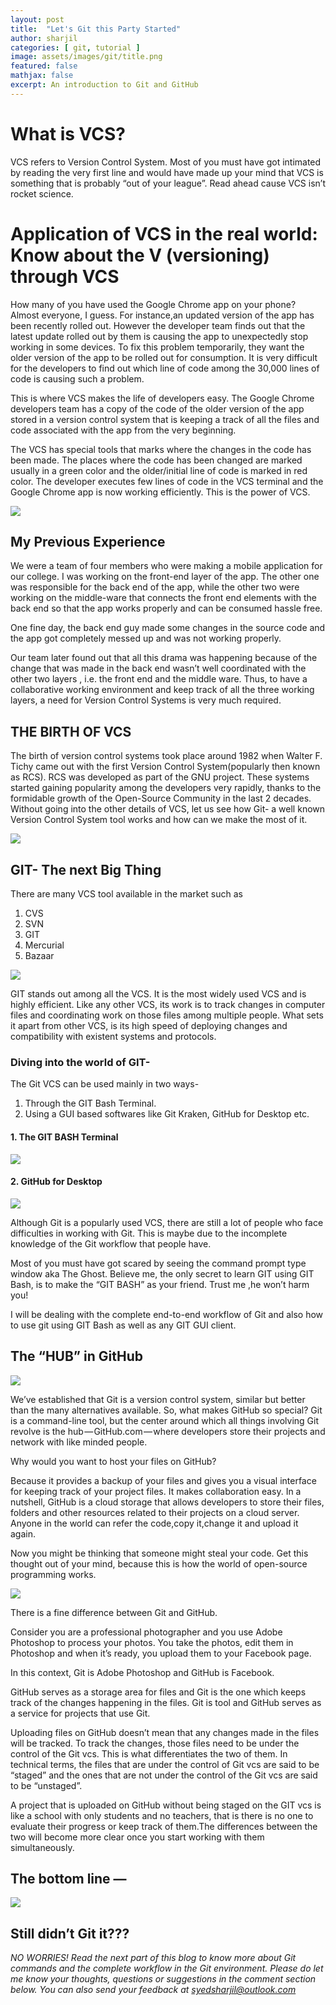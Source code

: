 ```yaml
---
layout: post
title:  "Let's Git this Party Started"
author: sharjil
categories: [ git, tutorial ]
image: assets/images/git/title.png
featured: false
mathjax: false
excerpt: An introduction to Git and GitHub
---
```

<!-- Add your post written in markdown below -->
# What is VCS?

VCS refers to Version Control System. Most of you must have got intimated by reading the very first line and would have made up your mind that VCS is something that is probably “out of your league”. Read ahead cause VCS isn’t rocket science.

# Application of VCS in the real world: Know about the V (versioning) through VCS

How many of you have used the Google Chrome app on your phone? Almost everyone, I guess. For instance,an updated version of the app has been recently rolled out. However the developer team finds out that the latest update rolled out by them is causing the app to unexpectedly stop working in some devices. To fix this problem temporarily, they want the older version of the app to be rolled out for consumption. It is very difficult for the developers to find out which line of code among the 30,000 lines of code is causing such a problem.

This is where VCS makes the life of developers easy. The Google Chrome developers team has a copy of the code of the older version of the app stored in a version control system that is keeping a track of all the files and code associated with the app from the very beginning.

The VCS has special tools that marks where the changes in the code has been made. The places where the code has been changed are marked usually in a green color and the older/initial line of code is marked in red color. The developer executes few lines of code in the VCS terminal and the Google Chrome app is now working efficiently. This is the power of VCS.


![](/assets/images/git/nec.jpeg)


## My Previous Experience

We were a team of four members who were making a mobile application for our college. I was working on the front-end layer of the app. The other one was responsible for the back end of the app, while the other two were working on the middle-ware that connects the front end elements with the back end so that the app works properly and can be consumed hassle free.

One fine day, the back end guy made some changes in the source code and the app got completely messed up and was not working properly.

Our team later found out that all this drama was happening because of the change that was made in the back end wasn’t well coordinated with the other two layers , i.e. the front end and the middle ware. Thus, to have a collaborative working environment and keep track of all the three working layers, a need for Version Control Systems is very much required.

## THE BIRTH OF VCS

The birth of version control systems took place around 1982 when Walter F. Tichy came out with the first Version Control System(popularly then known as RCS). RCS was developed as part of the GNU project. These systems started gaining popularity among the developers very rapidly, thanks to the formidable growth of the Open-Source Community in the last 2 decades. Without going into the other details of VCS, let us see how Git- a well known Version Control System tool works and how can we make the most of it.


![](/assets/images/git/poststart.jpeg)


## GIT- The next Big Thing

There are many VCS tool available in the market such as

1. CVS
2. SVN
3. GIT
4. Mercurial
5. Bazaar


![](/assets/images/git/git.png)


GIT stands out among all the VCS. It is the most widely used VCS and is highly efficient. Like any other VCS, its work is to track changes in computer files and coordinating work on those files among multiple people. What sets it apart from other VCS, is its high speed of deploying changes and compatibility with existent systems and protocols.

### Diving into the world of GIT-

The Git VCS can be used mainly in two ways-

1. Through the GIT Bash Terminal.
2. Using a GUI based softwares like Git Kraken, GitHub for Desktop etc.


#### 1. The GIT BASH Terminal

![](/assets/images/git/gitbash.png)

#### 2. GitHub for Desktop

![](/assets/images/git/gitgui.jpeg)


Although Git is a popularly used VCS, there are still a lot of people who face difficulties in working with Git. This is maybe due to the incomplete knowledge of the Git workflow that people have.

Most of you must have got scared by seeing the command prompt type window aka The Ghost. Believe me, the only secret to learn GIT using GIT Bash, is to make the “GIT BASH” as your friend. Trust me ,he won’t harm you!

I will be dealing with the complete end-to-end workflow of Git and also how to use git using GIT Bash as well as any GIT GUI client.

## The “HUB” in GitHub

![](/assets/images/git/github.png)


We’ve established that Git is a version control system, similar but better than the many alternatives available. So, what makes GitHub so special? Git is a command-line tool, but the center around which all things involving Git revolve is the hub — GitHub.com — where developers store their projects and network with like minded people.

Why would you want to host your files on GitHub?

Because it provides a backup of your files and gives you a visual interface for keeping track of your project files. It makes collaboration easy. In a nutshell, GitHub is a cloud storage that allows developers to store their files, folders and other resources related to their projects on a cloud server. Anyone in the world can refer the code,copy it,change it and upload it again.

Now you might be thinking that someone might steal your code. Get this thought out of your mind, because this is how the world of open-source programming works.


![](/assets/images/git/diff.jpeg)

There is a fine difference between Git and GitHub.

Consider you are a professional photographer and you use Adobe Photoshop to process your photos. You take the photos, edit them in Photoshop and when it’s ready, you upload them to your Facebook page.

In this context, Git is Adobe Photoshop and GitHub is Facebook.

GitHub serves as a storage area for files and Git is the one which keeps track of the changes happening in the files. Git is tool and GitHub serves as a service for projects that use Git.

Uploading files on GitHub doesn’t mean that any changes made in the files will be tracked. To track the changes, those files need to be under the control of the Git vcs. This is what differentiates the two of them. In technical terms, the files that are under the control of Git vcs are said to be “staged” and the ones that are not under the control of the Git vcs are said to be “unstaged”.

A project that is uploaded on GitHub without being staged on the GIT vcs is like a school with only students and no teachers, that is there is no one to evaluate their progress or keep track of them.The differences between the two will become more clear once you start working with them simultaneously.

## The bottom line —


![](/assets/images/git/gitgithub.png)


## Still didn’t Git it???

*NO WORRIES!
Read the next part of this blog to know more about Git commands and the complete workflow in the Git environment.
Please do let me know your thoughts, questions or suggestions in the comment section below. You can also send your feedback at syedsharjil@outlook.com*

